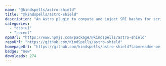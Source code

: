 ```yaml
---
name: "@kindspells/astro-shield"
title: "@kindspells/astro-shield"
description: "An Astro plugin to compute and inject SRI hashes for script and style tags"
categories:
  - "css+ui"
  - "recent"
npmUrl: "https://www.npmjs.com/package/@kindspells/astro-shield"
repoUrl: "https://github.com/KindSpells/astro-shield"
homepageUrl: "https://github.com/kindspells/astro-shield?tab=readme-ov-file#readme"
badge: "new"
downloads: 274
---
```

